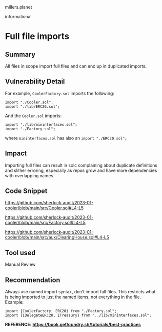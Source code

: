 millers.planet

informational

# Full file imports

## Summary 

All files in scope import full files and can end up in duplicated imports. 

## Vulnerability Detail

For example, `CoolerFactory.sol` imports the following:

```solidity
import "./Cooler.sol";
import "./lib/ERC20.sol";
```

And the `Cooler.sol` imports:

```solidity
import "./lib/mininterfaces.sol";
import "./Factory.sol";
```
where `mininterfaces.sol` has also an `import "./ERC20.sol";`

## Impact

Importing full files can result in solc complaining about duplicate definitions and slither erroring, especially as repos grow and have more dependencies with overlapping names.

## Code Snippet

https://github.com/sherlock-audit/2023-01-cooler/blob/main/src/Cooler.sol#L4-L5

https://github.com/sherlock-audit/2023-01-cooler/blob/main/src/Factory.sol#L4-L5

https://github.com/sherlock-audit/2023-01-cooler/blob/main/src/aux/ClearingHouse.sol#L4-L5

## Tool used

Manual Review

## Recommendation

Always use named import syntax, don't import full files. This restricts what is being imported to just the named items, not everything in the file. Example:

```solidity
import {CoolerFactory, ERC20} from "./Factory.sol";
import {IDelegateERC20, ITreasury} from "../lib/mininterfaces.sol";
```

**REFERENCE: https://book.getfoundry.sh/tutorials/best-practices**